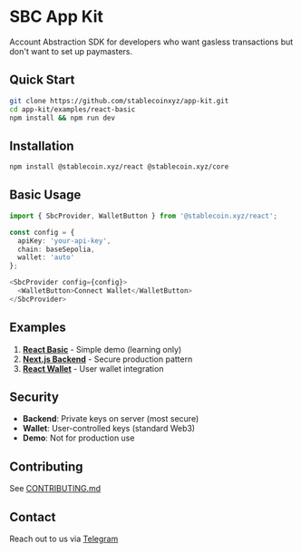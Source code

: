 # SBC App Kit

Account Abstraction SDK for developers who want gasless transactions but don't want to set up paymasters.

## Quick Start

```bash
git clone https://github.com/stablecoinxyz/app-kit.git
cd app-kit/examples/react-basic
npm install && npm run dev
```

## Installation

```bash
npm install @stablecoin.xyz/react @stablecoin.xyz/core
```

## Basic Usage

```typescript
import { SbcProvider, WalletButton } from '@stablecoin.xyz/react';

const config = {
  apiKey: 'your-api-key',
  chain: baseSepolia,
  wallet: 'auto'
};

<SbcProvider config={config}>
  <WalletButton>Connect Wallet</WalletButton>
</SbcProvider>
```

## Examples

1. **[React Basic](./examples/react-basic)** - Simple demo (learning only)
2. **[Next.js Backend](./examples/nextjs-backend)** - Secure production pattern
3. **[React Wallet](./examples/react-wallet)** - User wallet integration

## Security

- **Backend**: Private keys on server (most secure)
- **Wallet**: User-controlled keys (standard Web3)
- **Demo**: Not for production use

## Contributing

See [CONTRIBUTING.md](CONTRIBUTING.md)

## Contact

Reach out to us via [Telegram](https://t.me/stablecoin_xyz)
